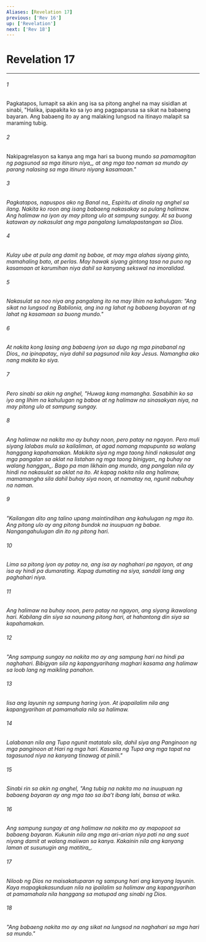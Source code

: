 ```yaml
---
Aliases: [Revelation 17]
previous: ['Rev 16']
up: ['Revelation']
next: ['Rev 18']
---
```

# Revelation 17

***






















###### 1 










Pagkatapos, lumapit sa akin ang isa sa pitong anghel na may sisidlan at sinabi, "Halika, ipapakita ko sa iyo ang pagpaparusa sa sikat na babaeng bayaran. Ang babaeng ito ay ang malaking lungsod na itinayo malapit sa maraming tubig. 





















###### 2 










Nakipagrelasyon sa kanya ang mga hari sa buong mundo <i class="trans-change">sa pamamagitan ng pagsunod sa mga itinuro niya_, at ang mga tao naman sa mundo ay parang nalasing sa mga itinuro niyang kasamaan." 





















###### 3 










Pagkatapos, napuspos ako ng <i class="trans-change">Banal na_ Espiritu at dinala ng anghel sa ilang. Nakita ko roon ang isang babaeng nakasakay sa pulang halimaw. Ang halimaw na iyon ay may pitong ulo at sampung sungay. At sa buong katawan ay nakasulat ang mga pangalang lumalapastangan sa Dios. 





















###### 4 










Kulay ube at pula ang damit ng babae, at may mga alahas siyang ginto, mamahaling bato, at perlas. May hawak siyang gintong tasa na puno ng kasamaan at karumihan niya dahil sa kanyang sekswal na imoralidad. 





















###### 5 










Nakasulat sa noo niya ang pangalang ito na may lihim na kahulugan: "Ang sikat na lungsod ng Babilonia, ang ina ng lahat ng babaeng bayaran at ng lahat ng kasamaan sa buong mundo." 





















###### 6 










At nakita kong lasing ang babaeng iyon sa dugo ng mga pinabanal <i class="trans-change">ng Dios_ na <i class="trans-change">ipinapatay_ niya dahil sa pagsunod nila kay Jesus. Namangha ako nang makita ko siya. 





















###### 7 










Pero sinabi sa akin ng anghel, "Huwag kang mamangha. Sasabihin ko sa iyo ang lihim na kahulugan ng babae at ng halimaw na sinasakyan niya, na may pitong ulo at sampung sungay. 





















###### 8 










Ang halimaw na nakita mo ay buhay noon, pero patay na ngayon. Pero muli siyang lalabas mula sa kailaliman, at agad namang mapupunta sa walang hanggang kapahamakan. Makikita siya ng mga taong hindi nakasulat ang mga pangalan sa aklat <i class="trans-change">na listahan ng mga taong binigyan_ ng buhay <i class="trans-change">na walang hanggan_. Bago pa man likhain ang mundo, ang pangalan nila ay hindi na nakasulat sa aklat na ito. At kapag nakita nila ang halimaw, mamamangha sila dahil buhay siya noon, at namatay na, ngunit nabuhay na naman. 





















###### 9 










"Kailangan dito ang talino upang maintindihan ang kahulugan ng mga ito. Ang pitong ulo ay ang pitong bundok na inuupuan ng babae. Nangangahulugan din ito ng pitong hari. 





















###### 10 










Lima sa pitong iyon ay patay na, ang isa ay naghahari pa ngayon, at ang isa ay hindi pa dumarating. Kapag dumating na siya, sandali lang ang paghahari niya. 





















###### 11 










Ang halimaw na buhay noon, pero patay na ngayon, ang siyang ikawalong hari. Kabilang din siya sa naunang pitong hari, at hahantong din siya sa kapahamakan. 





















###### 12 










"Ang sampung sungay na nakita mo ay ang sampung hari na hindi pa naghahari. Bibigyan sila ng kapangyarihang maghari kasama ang halimaw sa loob lang ng maikling panahon. 





















###### 13 










Iisa ang layunin ng sampung haring iyon. At ipapailalim nila ang kapangyarihan at pamamahala nila sa halimaw. 





















###### 14 










Lalabanan nila ang Tupa ngunit matatalo sila, dahil siya ang Panginoon ng mga panginoon at Hari ng mga hari. Kasama ng Tupa ang mga tapat na tagasunod niya na kanyang tinawag at pinili." 





















###### 15 










Sinabi rin sa akin ng anghel, "Ang tubig na nakita mo na inuupuan ng babaeng bayaran ay ang mga tao sa ibaʼt ibang lahi, bansa at wika. 





















###### 16 










Ang sampung sungay at ang halimaw na nakita mo ay mapopoot sa babaeng bayaran. Kukunin nila ang mga ari-arian niya pati na ang suot niyang damit at walang maiiwan sa kanya. Kakainin nila ang kanyang laman at susunugin <i class="trans-change">ang matitira_. 





















###### 17 










Niloob ng Dios na maisakatuparan ng sampung hari ang kanyang layunin. Kaya mapagkakasunduan nila na ipailalim sa halimaw ang kapangyarihan at pamamahala nila hanggang sa matupad ang sinabi ng Dios. 





















###### 18 










"Ang babaeng nakita mo ay ang sikat na lungsod na naghahari sa mga hari sa mundo."
